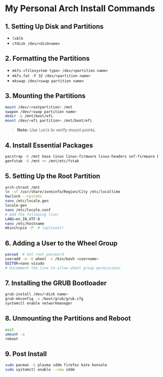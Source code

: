 # My Personal Arch Install Commands

## 1. Setting Up Disk and Partitions
- `lsblk`
- `cfdisk /dev/<diskname>`

## 2. Formatting the Partitions
- `mkfs.<filesystem type> /dev/<partition name>`
- `mkfs.fat -F 32 /dev/<partition name>`
- `mkswap /dev/<swap partition name>`

## 3. Mounting the Partitions
```bash
mount /dev/<rootpartition> /mnt
swapon /dev/<swap partition name>
mkdir -p /mnt/boot/efi
mount /dev/<efi partition> /mnt/boot/efi
```
> **Note:** Use `lsblk` to verify mount points.

## 4. Install Essential Packages
```bash
pacstrap -K /mnt base linux linux-firmware linux-headers sof-firmware base-devel amd-ucode nano networkmanager grub efibootmgr
genfstab -U /mnt >> /mnt/etc/fstab
```

## 5. Setting Up the Root Partition
```bash
arch-chroot /mnt
ln -sf /usr/share/zoneinfo/Region/City /etc/localtime
hwclock --systohc
nano /etc/locale.gen
locale-gen
nano /etc/locale.conf
# Add the following line:
LANG=en_IN.UTF-8
nano /etc/hostname
mkinitcpio -P  # (optional)
```

## 6. Adding a User to the Wheel Group
```bash
passwd  # Set root password
useradd -m -G wheel -s /bin/bash <username>
EDITOR=nano visudo
# Uncomment the line to allow wheel group permissions.
```

## 7. Installing the GRUB Bootloader
```bash
grub-install /dev/<disk name>
grub-mkconfig -o /boot/grub/grub.cfg
systemctl enable networkmanager
```

## 8. Unmounting the Partitions and Reboot
```bash
exit
umount -a
reboot
```

## 9. Post Install
```bash
sudo pacman -S plasma sddm firefox kate konsole
sudo systemctl enable --now sddm
